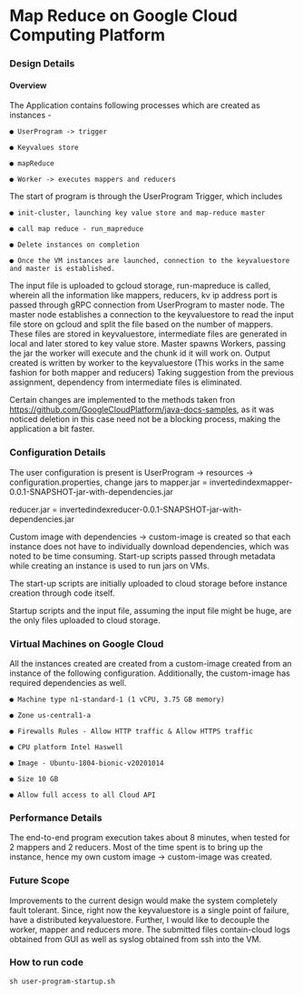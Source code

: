 # Map Reduce on Google Cloud Computing Platform 

### Design Details

#### Overview

The Application contains following processes which are created as instances -

    ● UserProgram -> trigger

    ● Keyvalues store

    ● mapReduce

    ● Worker -> executes mappers and reducers


The start of program is through the UserProgram Trigger, which includes

    ● init-cluster, launching key value store and map-reduce master

    ● call map reduce - run_mapreduce

    ● Delete instances on completion

    ● Once the VM instances are launched, connection to the keyvaluestore and master is established.

The input file is uploaded to gcloud storage, run-mapreduce is called, wherein all the information
like mappers, reducers, kv ip address port is passed through gRPC connection from
UserProgram to master node.
The master node establishes a connection to the keyvaluestore to read the input file store on
gcloud and split the file based on the number of mappers. These files are stored in
keyvaluestore, intermediate files are generated in local and later stored to key value store.
Master spawns Workers, passing the jar the worker will execute and the chunk id it will work on.
Output created is written by worker to the keyvaluestore (This works in the same fashion for
both mapper and reducers)
Taking suggestion from the previous assignment, dependency from intermediate files is
eliminated.

Certain changes are implemented to the methods taken fron
https://github.com/GoogleCloudPlatform/java-docs-samples, as it was noticed deletion in this
case need not be a blocking process, making the application a bit faster.


### Configuration Details

The user configuration is present is UserProgram -> resources -> configuration.properties,
change jars to
mapper.jar = invertedindexmapper-0.0.1-SNAPSHOT-jar-with-dependencies.jar

reducer.jar = invertedindexreducer-0.0.1-SNAPSHOT-jar-with-dependencies.jar

Custom image with dependencies -> custom-image is created so that each instance does not
have to individually download dependencies, which was noted to be time consuming.
Start-up scripts passed through metadata while creating an instance is used to run jars on VMs.

The start-up scripts are initially uploaded to cloud storage before instance creation through code
itself.

Startup scripts and the input file, assuming the input file might be huge, are the only files
uploaded to cloud storage.


### Virtual Machines on Google Cloud

All the instances created are created from a custom-image created from an instance of the
following configuration. Additionally, the custom-image has required dependencies as well.

    ● Machine type n1-standard-1 (1 vCPU, 3.75 GB memory)

    ● Zone us-central1-a

    ● Firewalls Rules - Allow HTTP traffic & Allow HTTPS traffic

    ● CPU platform Intel Haswell

    ● Image - Ubuntu-1804-bionic-v20201014

    ● Size 10 GB

    ● Allow full access to all Cloud API

### Performance Details

The end-to-end program execution takes about 8 minutes, when tested for 2 mappers and 2
reducers. Most of the time spent is to bring up the instance, hence my own custom image ->
custom-image was created.

### Future Scope

Improvements to the current design would make the system completely fault tolerant. Since,
right now the keyvaluestore is a single point of failure, have a distributed keyvaluestore.
Further, I would like to decouple the worker, mapper and reducers more.
The submitted files contain-cloud logs obtained from GUI as well as syslog obtained from ssh
into the VM.

### How to run code

```
sh user-program-startup.sh
```
